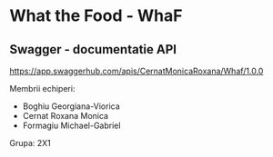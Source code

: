 # What the Food - WhaF

## Swagger - documentatie API
https://app.swaggerhub.com/apis/CernatMonicaRoxana/Whaf/1.0.0

Membrii echiperi:

* Boghiu Georgiana-Viorica
* Cernat Roxana Monica
* Formagiu Michael-Gabriel



Grupa: 2X1

